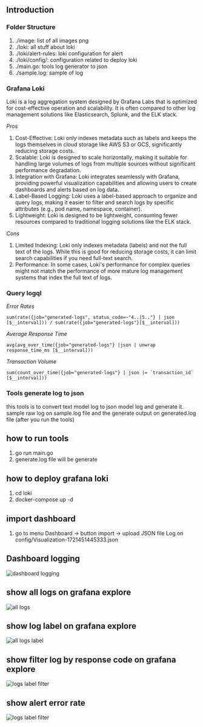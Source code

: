 ## Introduction

### Folder Structure
1. ./image: list of all images png
2. ./loki: all stuff about loki
3. ./loki/alert-rules: loki configuration for alert
4. ./loki/config/: configuration related to deploy loki
5. ./main.go: tools log generator to json
6. ./sample.log: sample of log

### Grafana Loki
Loki is a log aggregation system designed by Grafana Labs that is optimized for cost-effective operation and scalability. It is often compared to other log management solutions like Elasticsearch, Splunk, and the ELK stack. <br>

*Pros* 
1. Cost-Effective: Loki only indexes metadata such as labels and keeps the logs themselves in cloud storage like AWS S3 or GCS, significantly reducing storage costs. <br>
2. Scalable: Loki is designed to scale horizontally, making it suitable for handling large volumes of logs from multiple sources without significant performance degradation. <br>
3. Integration with Grafana: Loki integrates seamlessly with Grafana, providing powerful visualization capabilities and allowing users to create dashboards and alerts based on log data. <br>
4. Label-Based Logging: Loki uses a label-based approach to organize and query logs, making it easier to filter and search logs by specific attributes (e.g., pod name, namespace, container). <br>
5. Lightweight: Loki is designed to be lightweight, consuming fewer resources compared to traditional logging solutions like the ELK stack. <br>

*Cons*
1. Limited Indexing: Loki only indexes metadata (labels) and not the full text of the logs. While this is good for reducing storage costs, it can limit search capabilities if you need full-text search. <br>
2. Performance: In some cases, Loki's performance for complex queries might not match the performance of more mature log management systems that index the full text of logs. <br>

### Query logql

*Error Rates*
```
sum(rate({job="generated-logs", status_code=~"4..|5.."} | json [$__interval])) / sum(rate({job="generated-logs"}[$__interval]))
```

*Average Response Time*
```
avg(avg_over_time({job="generated-logs"} |json | unwrap response_time_ms [$__interval]))
```

*Transaction Volume*
```
sum(count_over_time({job="generated-logs"} | json |= `transaction_id` [$__interval]))
```

### Tools generate log to json
this tools is to convert text model log to json model log and generate it. sample raw log on sample.log file and the generate output on generated.log file (after you run the tools)


## how to run tools
1. go run main.go <br>
2. generate.log file will be generate <br>

## how to deploy grafana loki 
1. cd loki <br>
2. docker-compose up -d

## import dashboard
1. go to menu Dashboard -> button import -> upload JSON file Log on config/Visualization-1721451445333.json


## Dashboard logging
![dashboard logging ](images/show_dashboard.png)
## show all logs on grafana explore
![all logs](images/show_all_logs.png)

## show log label on grafana explore
![all logs label](images/show_filter_logs1.png)

## show filter log by response code on grafana explore
![logs label filter](images/show_filter_logs2.png)

## show alert error rate 
![logs label filter](images/alert.png)



